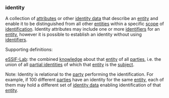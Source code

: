 ### identity

<p class="c8"><span>A collection of </span><span class="c2"><a class="c3" href="#h.ky5nh3yri7ak">attributes</a></span><span>&nbsp;or other </span><span class="c2"><a class="c3" href="#h.t3ho4tago38u">identity data</a></span><span>&nbsp;that describe an </span><span class="c2"><a class="c3" href="#h.5imtbzl1f4xo">entity</a></span><span>&nbsp;and enable it to be distinguished from all other </span><span class="c2"><a class="c3" href="#h.5imtbzl1f4xo">entities</a></span><span>&nbsp;within a specific </span><span class="c2"><a class="c3" href="#h.5cfb6xokygh4">scope</a></span><span>&nbsp;of </span><span class="c2"><a class="c3" href="#h.fslz9gxdlb84">identification</a></span><span>. Identity attributes may include one or more </span><span class="c2"><a class="c3" href="#h.u3bfehmj4ed3">identifiers</a></span><span>&nbsp;for an </span><span class="c2"><a class="c3" href="#h.5imtbzl1f4xo">entity</a></span><span>, however it is possible to establish an identity without using </span><span class="c2"><a class="c3" href="#h.u3bfehmj4ed3">identifiers</a></span><span class="c0">.</span></p><p class="c8"><span class="c0">Supporting definitions:</span></p><p class="c8"><span class="c2"><a class="c3" href="https://www.google.com/url?q=https://essif-lab.github.io/framework/docs/essifLab-glossary%23identity&amp;sa=D&amp;source=editors&amp;ust=1706779842707777&amp;usg=AOvVaw3tqYNQmhXIQqSHQGlsUExi">eSSIF-Lab</a></span><span>: the combined </span><span class="c2"><a class="c3" href="https://www.google.com/url?q=https://essif-lab.github.io/framework/docs/terms/knowledge&amp;sa=D&amp;source=editors&amp;ust=1706779842708058&amp;usg=AOvVaw0-hOHmexqgUn0uwGStZ8Ub">knowledge</a></span><span>&nbsp;about that </span><span class="c2"><a class="c3" href="https://www.google.com/url?q=https://essif-lab.github.io/framework/docs/terms/entity&amp;sa=D&amp;source=editors&amp;ust=1706779842708303&amp;usg=AOvVaw1oS7fB8OynZnLRnLUqRbah">entity</a></span><span>&nbsp;of all </span><span class="c2"><a class="c3" href="https://www.google.com/url?q=https://essif-lab.github.io/framework/docs/terms/party&amp;sa=D&amp;source=editors&amp;ust=1706779842708542&amp;usg=AOvVaw0zsixXsfD4pXxdPC1fuqjH">parties</a></span><span>, i.e. the union of all </span><span class="c2"><a class="c3" href="https://www.google.com/url?q=https://essif-lab.github.io/framework/docs/terms/partial-identity&amp;sa=D&amp;source=editors&amp;ust=1706779842708796&amp;usg=AOvVaw1uwe4m2I3sGujM-SzwhB0r">partial identities</a></span><span>&nbsp;of which that </span><span class="c2"><a class="c3" href="https://www.google.com/url?q=https://essif-lab.github.io/framework/docs/terms/entity&amp;sa=D&amp;source=editors&amp;ust=1706779842709061&amp;usg=AOvVaw1xg8SYKYHXS3y_b6GJzLNg">entity</a></span><span>&nbsp;is the </span><span class="c2"><a class="c3" href="https://www.google.com/url?q=https://essif-lab.github.io/framework/docs/terms/subject&amp;sa=D&amp;source=editors&amp;ust=1706779842709298&amp;usg=AOvVaw2fjueiIPn-DeYuECwgS5j6">subject</a></span><span class="c0">.</span></p><p class="c8"><span>Note: Identity is relational to the </span><span class="c2"><a class="c3" href="#h.cn6bno48fomj">party</a></span><span>&nbsp;performing the identification. For example, if 100 different </span><span class="c2"><a class="c3" href="#h.cn6bno48fomj">parties</a></span><span>&nbsp;have an identity for the same </span><span class="c2"><a class="c3" href="#h.5imtbzl1f4xo">entity</a></span><span>, each of them may hold a different set of </span><span class="c2"><a class="c3" href="#h.t3ho4tago38u">identity data</a></span><span>&nbsp;enabling identification of that </span><span class="c2"><a class="c3" href="#h.5imtbzl1f4xo">entity</a></span><span class="c0">.</span></p>